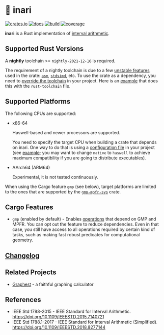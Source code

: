 # 🦊 inari

[![crates.io](https://img.shields.io/crates/v/inari.svg)](https://crates.io/crates/inari)
[![docs](https://docs.rs/inari/badge.svg)](https://docs.rs/inari)
[![build](https://img.shields.io/github/workflow/status/unageek/inari/build/master)](https://github.com/unageek/inari/actions?query=branch%3Amaster+workflow%3Abuild)
[![coverage](https://img.shields.io/coveralls/github/unageek/inari/master)](https://coveralls.io/github/unageek/inari?branch=master)

**inari** is a Rust implementation of [interval arithmetic](https://en.wikipedia.org/wiki/Interval_arithmetic).

## Supported Rust Versions

A **nightly** toolchain >= `nightly-2021-12-16` is required.

The requirement of a nightly toolchain is due to a few [unstable features](https://doc.rust-lang.org/stable/unstable-book/) used in the crate: [`asm`](https://doc.rust-lang.org/stable/unstable-book/library-features/asm.html), [`stdsimd`](https://doc.rust-lang.org/stable/unstable-book/library-features/stdsimd.html), etc. To use the crate as a dependency, you need to [override the toolchain](https://rust-lang.github.io/rustup/overrides.html) in your project. Here is an [example](https://github.com/unageek/graphest/blob/master/rust-toolchain) that does this with the `rust-toolchain` file.

## Supported Platforms

The following CPUs are supported:

- x86-64

  Haswell-based and newer processors are supported.

  You need to specify the target CPU when building a crate that depends on inari. One way to do that is using a [configuration file](https://doc.rust-lang.org/cargo/reference/config.html) in your project (see [example](https://github.com/unageek/graphest/blob/master/.cargo/config.toml); you may want to change `native` to `haswell` to achieve maximum compatibility if you are going to distribute executables).

- AArch64 (ARM64)

  Experimental, it is not tested continuously.

When using the Cargo feature `gmp` (see below), target platforms are limited to the ones that are supported by the [`gmp-mpfr-sys`](https://crates.io/crates/gmp-mpfr-sys) crate.

## Cargo Features

- `gmp` (enabled by default) - Enables [operations](https://docs.rs/inari/latest/inari/_docs/conformance/) that depend on GMP and MPFR. You can opt out the feature to reduce dependencies. Even in that case, you still have access to all operations required by certain kind of tasks, such as making fast robust predicates for computational geometry.

## [Changelog](CHANGELOG.md)

## Related Projects

- [Graphest](https://github.com/unageek/graphest) - a faithful graphing calculator

## References

- IEEE Std 1788-2015 - IEEE Standard for Interval Arithmetic. https://doi.org/10.1109/IEEESTD.2015.7140721
- IEEE Std 1788.1-2017 - IEEE Standard for Interval Arithmetic (Simplified). https://doi.org/10.1109/IEEESTD.2018.8277144
